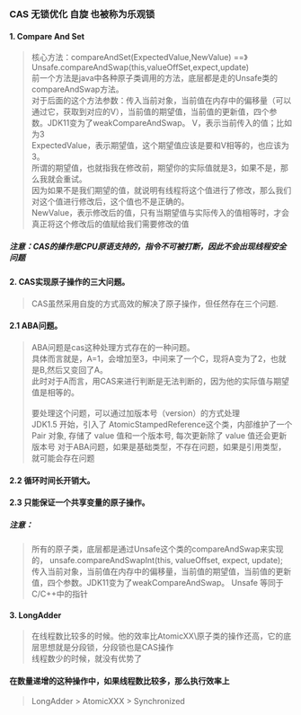 ### CAS 无锁优化 自旋 也被称为乐观锁
#### 1. Compare And Set  
>核心方法：compareAndSet(ExpectedValue,NewValue) ==》Unsafe.compareAndSwap(this,valueOffSet,expect,update)   
>前一个方法是java中各种原子类调用的方法，底层都是走的Unsafe类的compareAndSwap方法。  
>对于后面的这个方法参数：传入当前对象，当前值在内存中的偏移量（可以通过它，获取到对应的V），当前值的期望值，当前值的更新值，四个参数。JDK11变为了weakCompareAndSwap。
> V，表示当前传入的值；比如为3    
>ExpectedValue，表示期望值，这个期望值应该是要和V相等的，也应该为3。  
>所谓的期望值，也就指我在修改前，期望你的实际值就是3，如果不是，那么我就会重试。  
>因为如果不是我们期望的值，就说明有线程将这个值进行了修改，那么我们对这个值进行修改后，这个值也不是正确的。  
>NewValue，表示修改后的值，只有当期望值与实际传入的值相等时，才会真正将这个修改后的值赋给我们需要修改的值  
##### 注意：CAS的操作是CPU原语支持的，指令不可被打断，因此不会出现线程安全问题

#### 2. CAS实现原子操作的三大问题。
> CAS虽然采用自旋的方式高效的解决了原子操作，但任然存在三个问题.  
#### 2.1 ABA问题。  
>   ABA问题是cas这种处理方式存在的一种问题。  
>具体而言就是，A=1，会增加至3，中间来了一个C，现将A变为了2，也就是B,然后又变回了A。  
>此时对于A而言，用CAS来进行判断是无法判断的，因为他的实际值与期望值是相等的。  
><br/>
>要处理这个问题，可以通过加版本号（version）的方式处理  
>JDK1.5 开始，引入了 AtomicStampedReference这个类，内部维护了一个 Pair 对象, 存储了 value 值和一个版本号, 每次更新除了 value 值还会更新版本号
>对于ABA问题，如果是基础类型，不存在问题，如果是引用类型，就可能会存在问题  
#### 2.2 循环时间长开销大。  
#### 2.3 只能保证一个共享变量的原子操作。 

##### 注意：
> 所有的原子类，底层都是通过Unsafe这个类的compareAndSwap来实现的， unsafe.compareAndSwapInt(this, valueOffset, expect, update);  
>传入当前对象，当前值在内存中的偏移量，当前值的期望值，当前值的更新值，四个参数。JDK11变为了weakCompareAndSwap。
>Unsafe 等同于C/C++中的指针  
>
#### 3. LongAdder
> 在线程数比较多的时候。他的效率比AtomicXX\原子类的操作还高，它的底层思想就是分段锁，分段锁也是CAS操作  
>线程数少的时候，就没有优势了  
>
#### 在数量递增的这种操作中，如果线程数比较多，那么执行效率上
> LongAdder > AtomicXXX > Synchronized